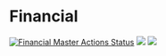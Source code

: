 # Financial
[![Financial Master Actions Status](https://github.com/keviinlouis/financial-backend/workflows/Ruby/badge.svg)](https://github.com/keviinlouis/financial-backend/actions)
<a href="https://codeclimate.com/github/keviinlouis/financial-backend/maintainability"><img src="https://api.codeclimate.com/v1/badges/18574bfb5876e4257d32/maintainability" /></a> <a href="https://codeclimate.com/github/keviinlouis/financial-backend/test_coverage"><img src="https://api.codeclimate.com/v1/badges/18574bfb5876e4257d32/test_coverage" /></a>
